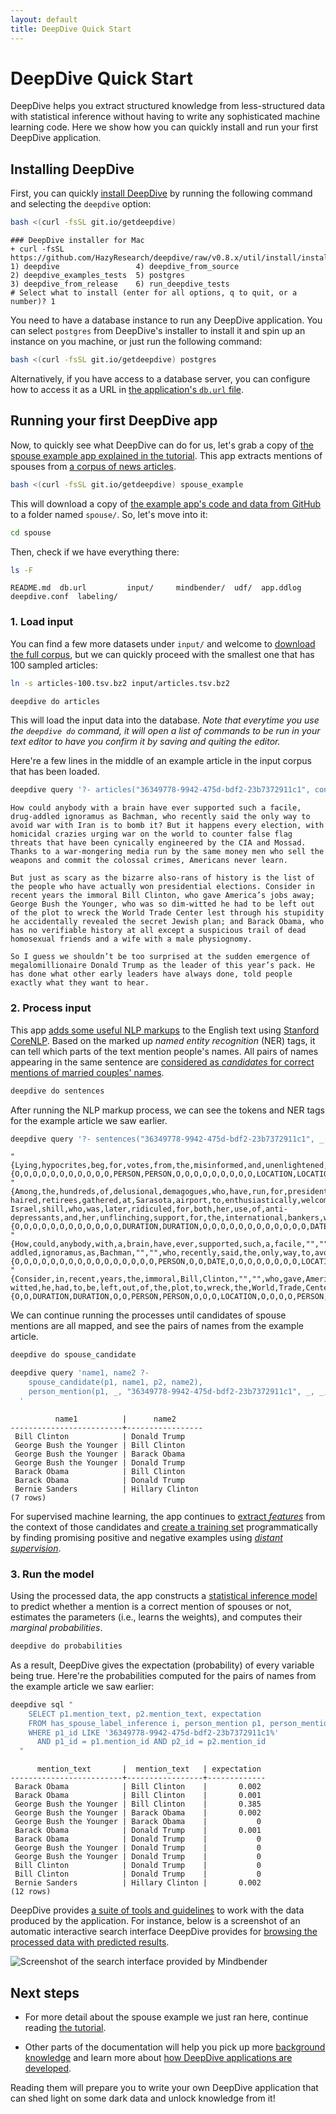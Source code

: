 ```yaml
---
layout: default
title: DeepDive Quick Start
---
```


# DeepDive Quick Start

DeepDive helps you extract structured knowledge from less-structured data with statistical inference without having to write any sophisticated machine learning code.
Here we show how you can quickly install and run your first DeepDive application.


## Installing DeepDive

First, you can quickly [install DeepDive](installation.md) by running the following command and selecting the `deepdive` option:

```bash
bash <(curl -fsSL git.io/getdeepdive)
```

```
### DeepDive installer for Mac
+ curl -fsSL https://github.com/HazyResearch/deepdive/raw/v0.8.x/util/install/install.Mac.sh
1) deepdive                 4) deepdive_from_source
2) deepdive_examples_tests  5) postgres
3) deepdive_from_release    6) run_deepdive_tests
# Select what to install (enter for all options, q to quit, or a number)? 1
```


You need to have a database instance to run any DeepDive application.
You can select `postgres` from DeepDive's installer to install it and spin up an instance on you machine, or just run the following command:

```bash
bash <(curl -fsSL git.io/getdeepdive) postgres
```

Alternatively, if you have access to a database server, you can configure how to access it as a URL in [the application's `db.url` file](deepdiveapp.md#db-url).



## Running your first DeepDive app

Now, to quickly see what DeepDive can do for us, let's grab a copy of [the spouse example app explained in the tutorial](example-spouse.md).
This app extracts mentions of spouses from [a corpus of news articles][corpus].

[corpus]: http://research.signalmedia.co/newsir16/signal-dataset.html "The Signal Media One-Million News Articles Dataset"

```bash
bash <(curl -fsSL git.io/getdeepdive) spouse_example
```

This will download a copy of [the example app's code and data from GitHub](../examples/spouse/) to a folder named `spouse/`.
So, let's move into it:

```bash
cd spouse
```

Then, check if we have everything there:

```bash
ls -F
```
```
README.md  db.url         input/     mindbender/  udf/	app.ddlog  deepdive.conf  labeling/
```

### 1. Load input

You can find a few more datasets under `input/` and welcome to [download the full corpus][corpus], but we can quickly proceed with the smallest one that has 100 sampled articles:

```bash
ln -s articles-100.tsv.bz2 input/articles.tsv.bz2
```
```bash
deepdive do articles
```

This will load the input data into the database.
*Note that everytime you use the `deepdive do` command, it will open a list of commands to be run in your text editor to have you confirm it by saving and quiting the editor.*

Here're a few lines in the middle of an example article in the input corpus that has been loaded.

```bash
deepdive query '?- articles("36349778-9942-475d-bdf2-23b7372911c1", content).' format=csv | tail -n +15 | head -5
```
```
How could anybody with a brain have ever supported such a facile, drug-addled ignoramus as Bachman, who recently said the only way to avoid war with Iran is to bomb it? But it happens every election, with homicidal crazies urging war on the world to counter false flag threats that have been cynically engineered by the CIA and Mossad. Thanks to a war-mongering media run by the same money men who sell the weapons and commit the colossal crimes, Americans never learn.

But just as scary as the bizarre also-rans of history is the list of the people who have actually won presidential elections. Consider in recent years the immoral Bill Clinton, who gave America’s jobs away; George Bush the Younger, who was so dim-witted he had to be left out of the plot to wreck the World Trade Center lest through his stupidity he accidentally revealed the secret Jewish plan; and Barack Obama, who has no verifiable history at all except a suspicious trail of dead homosexual friends and a wife with a male physiognomy.

So I guess we shouldn’t be too surprised at the sudden emergence of megalomillionaire Donald Trump as the leader of this year’s pack. He has done what other early leaders have always done, told people exactly what they want to hear.

```

<!--
<todo>find a better doc_id to show here, that contains well known people in the same sentence</todo>
-->

### 2. Process input

This app [adds some useful NLP markups](example-spouse.md#1-2-adding-nlp-markups) to the English text using [Stanford CoreNLP](http://stanfordnlp.github.io/CoreNLP/).
Based on the marked up *named entity recognition* (NER) tags, it can tell which parts of the text mention people's names.
All pairs of names appearing in the same sentence are [considered as *candidates* for correct mentions of married couples' names](example-spouse.md#1-3-extracting-candidate-relation-mentions).

```bash
deepdive do sentences
```

After running the NLP markup process, we can see the tokens and NER tags for the example article we saw earlier.

```bash
deepdive query '?- sentences("36349778-9942-475d-bdf2-23b7372911c1", _, _, tokens, _, _, ner_tags, _, _, _).' format=csv | grep PERSON | head -5
```
```
"{Lying,hypocrites,beg,for,votes,from,the,misinformed,and,unenlightened,By,John,Kaminski,http://renegadetribune.com/author/kaminski/,http://therebel.is/kaminski,Anyone,who,runs,for,president,of,the,United,States,must,supervise,the,robbery,and,murder,of,innocent,countries,"","",promise,to,maintain,the,unjust,slave,system,of,the,international,bankers,"","",and,lie,about,everything,that,pertains,to,the,safety,of,the,American,people,"","",because,there,is,no,safety,for,anyone,in,these,desperate,times,as,long,as,Jewish,controlled,puppets,continue,to,wreak,havoc,on,the,entire,world,.}","{O,O,O,O,O,O,O,O,O,O,O,PERSON,PERSON,O,O,O,O,O,O,O,O,O,LOCATION,LOCATION,O,O,O,O,O,O,O,O,O,O,O,O,O,O,O,O,O,O,O,O,O,O,O,O,O,O,O,O,O,O,O,O,O,MISC,O,O,O,O,O,O,O,O,O,O,O,O,O,O,O,O,MISC,O,O,O,O,O,O,O,O,O,O,O}"
"{Among,the,hundreds,of,delusional,demagogues,who,have,run,for,president,over,the,years,"","",the,most,pathetic,scene,I,ever,witnessed,personally,was,in,the,2012,race,when,a,large,crowd,of,white-haired,retirees,gathered,at,Sarasota,airport,to,enthusiastically,welcome,Minnesota,Rep.,Michelle,Bachman,"","",a,pro-Israel,shill,who,was,later,ridiculed,for,both,her,use,of,anti-depressants,and,her,unflinching,support,for,the,international,bankers,who,have,deliberately,sabotaged,the,American,economy,for,more,than,a,hundred,years,.}","{O,O,O,O,O,O,O,O,O,O,O,O,DURATION,DURATION,O,O,O,O,O,O,O,O,O,O,O,O,DATE,O,O,O,O,O,O,O,O,O,O,LOCATION,O,O,O,O,LOCATION,O,PERSON,PERSON,O,O,MISC,O,O,O,O,O,O,O,O,O,O,O,O,O,O,O,O,O,O,O,O,O,O,O,O,MISC,O,O,O,O,O,DURATION,DURATION,O}"
"{How,could,anybody,with,a,brain,have,ever,supported,such,a,facile,"","",drug-addled,ignoramus,as,Bachman,"","",who,recently,said,the,only,way,to,avoid,war,with,Iran,is,to,bomb,it,?}","{O,O,O,O,O,O,O,O,O,O,O,O,O,O,O,O,PERSON,O,O,DATE,O,O,O,O,O,O,O,O,LOCATION,O,O,O,O,O}"
"{Consider,in,recent,years,the,immoral,Bill,Clinton,"","",who,gave,America,'s,jobs,away,;,George,Bush,the,Younger,"","",who,was,so,dim-witted,he,had,to,be,left,out,of,the,plot,to,wreck,the,World,Trade,Center,lest,through,his,stupidity,he,accidentally,revealed,the,secret,Jewish,plan,;,and,Barack,Obama,"","",who,has,no,verifiable,history,at,all,except,a,suspicious,trail,of,dead,homosexual,friends,and,a,wife,with,a,male,physiognomy,So,I,guess,we,should,n't,be,too,surprised,at,the,sudden,emergence,of,megalomillionaire,Donald,Trump,as,the,leader,of,this,year,'s,pack,.}","{O,O,DURATION,DURATION,O,O,PERSON,PERSON,O,O,O,LOCATION,O,O,O,O,PERSON,PERSON,PERSON,PERSON,O,O,O,O,O,O,O,O,O,O,O,O,O,O,O,O,O,ORGANIZATION,ORGANIZATION,ORGANIZATION,O,O,O,O,O,O,O,O,O,MISC,O,O,O,PERSON,PERSON,O,O,O,O,O,O,O,O,O,O,O,O,O,O,O,O,O,O,O,O,O,O,O,O,O,O,O,O,O,O,O,O,O,O,O,O,O,O,PERSON,PERSON,O,O,O,O,DATE,DATE,O,O,O}"
```


We can continue running the processes until candidates of spouse mentions are all mapped, and see the pairs of names from the example article.

```bash
deepdive do spouse_candidate
```
```bash
deepdive query 'name1, name2 ?-
    spouse_candidate(p1, name1, p2, name2),
    person_mention(p1, _, "36349778-9942-475d-bdf2-23b7372911c1", _, _, _).
  '
```
```
          name1          |      name2
-------------------------+-----------------
 Bill Clinton            | Donald Trump
 George Bush the Younger | Bill Clinton
 George Bush the Younger | Barack Obama
 George Bush the Younger | Donald Trump
 Barack Obama            | Bill Clinton
 Barack Obama            | Donald Trump
 Bernie Sanders          | Hillary Clinton
(7 rows)
```

For supervised machine learning, the app continues to [extract *features*](example-spouse.md#1-4-extracting-features-for-each-candidate) from the context of those candidates and [create a training set](example-spouse.md#3-learning-amp-inference-model-specification) programmatically by finding promising positive and negative examples using [*distant supervision*](distant_supervision.md).

### 3. Run the model

Using the processed data, the app constructs a [statistical inference model](inference.md) to predict whether a mention is a correct mention of spouses or not, estimates the parameters (i.e., learns the weights), and computes their *marginal probabilities*.

```bash
deepdive do probabilities
```

As a result, DeepDive gives the expectation (probability) of every variable being true.
Here're the probabilities computed for the pairs of names from the example article we saw earlier:

```bash
deepdive sql "
    SELECT p1.mention_text, p2.mention_text, expectation
    FROM has_spouse_label_inference i, person_mention p1, person_mention p2
    WHERE p1_id LIKE '36349778-9942-475d-bdf2-23b7372911c1%'
      AND p1_id = p1.mention_id AND p2_id = p2.mention_id
  "
```
<!-- TODO switch to DDlog once it gets access to inference results -->
```
      mention_text       |  mention_text   | expectation
-------------------------+-----------------+-------------
 Barack Obama            | Bill Clinton    |       0.002
 Barack Obama            | Bill Clinton    |       0.001
 George Bush the Younger | Bill Clinton    |       0.385
 George Bush the Younger | Barack Obama    |       0.002
 George Bush the Younger | Barack Obama    |           0
 Barack Obama            | Donald Trump    |       0.001
 Barack Obama            | Donald Trump    |           0
 George Bush the Younger | Donald Trump    |           0
 George Bush the Younger | Donald Trump    |           0
 Bill Clinton            | Donald Trump    |           0
 Bill Clinton            | Donald Trump    |           0
 Bernie Sanders          | Hillary Clinton |       0.002
(12 rows)
```

DeepDive provides [a suite of tools and guidelines](development-cycle.md#3-evaluate-amp-debug) to work with the data produced by the application.
For instance, below is a screenshot of an automatic interactive search interface DeepDive provides for [browsing the processed data with predicted results](browsing.md).

![Screenshot of the search interface provided by Mindbender](images/browsing_results.png)



## Next steps

* For more detail about the spouse example we just ran here, continue reading [the tutorial](example-spouse.md).

* Other parts of the documentation will help you pick up more [background knowledge](index.md#background-reading) and learn more about [how DeepDive applications are developed](development-cycle.md).

Reading them will prepare you to write your own DeepDive application that can shed light on some dark data and unlock knowledge from it!
